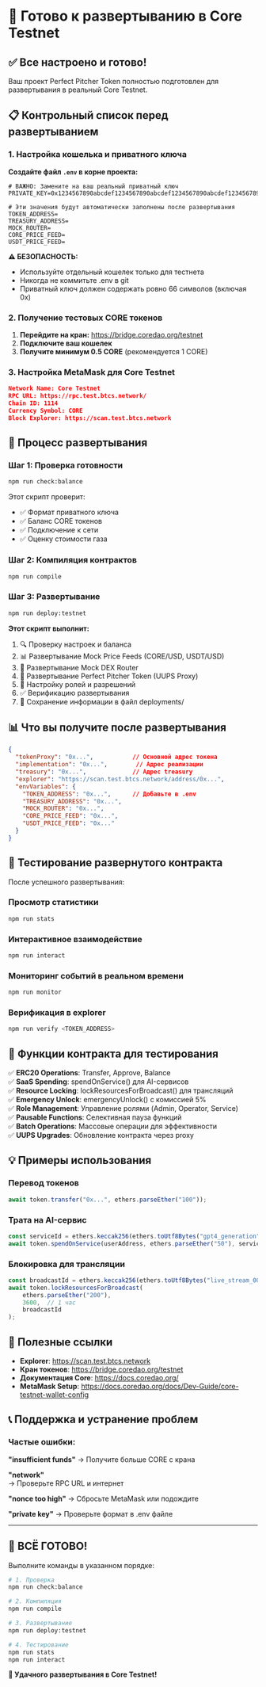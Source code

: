 # 🚀 Готово к развертыванию в Core Testnet

## ✅ Все настроено и готово!

Ваш проект Perfect Pitcher Token полностью подготовлен для развертывания в реальный Core Testnet.

## 📋 Контрольный список перед развертыванием

### 1. Настройка кошелька и приватного ключа

**Создайте файл `.env` в корне проекта:**

```env
# ВАЖНО: Замените на ваш реальный приватный ключ
PRIVATE_KEY=0x1234567890abcdef1234567890abcdef1234567890abcdef1234567890abcdef

# Эти значения будут автоматически заполнены после развертывания
TOKEN_ADDRESS=
TREASURY_ADDRESS=
MOCK_ROUTER=
CORE_PRICE_FEED=
USDT_PRICE_FEED=
```

**⚠️ БЕЗОПАСНОСТЬ:**
- Используйте отдельный кошелек только для тестнета
- Никогда не коммитьте .env в git
- Приватный ключ должен содержать ровно 66 символов (включая 0x)

### 2. Получение тестовых CORE токенов

1. **Перейдите на кран:** https://bridge.coredao.org/testnet
2. **Подключите ваш кошелек**
3. **Получите минимум 0.5 CORE** (рекомендуется 1 CORE)

### 3. Настройка MetaMask для Core Testnet

```json
Network Name: Core Testnet
RPC URL: https://rpc.test.btcs.network/
Chain ID: 1114
Currency Symbol: CORE
Block Explorer: https://scan.test.btcs.network
```

## 🚀 Процесс развертывания

### Шаг 1: Проверка готовности

```bash
npm run check:balance
```

Этот скрипт проверит:
- ✅ Формат приватного ключа
- ✅ Баланс CORE токенов
- ✅ Подключение к сети
- ✅ Оценку стоимости газа

### Шаг 2: Компиляция контрактов

```bash
npm run compile
```

### Шаг 3: Развертывание

```bash
npm run deploy:testnet
```

**Этот скрипт выполнит:**
1. 🔍 Проверку настроек и баланса
2. 📊 Развертывание Mock Price Feeds (CORE/USD, USDT/USD)  
3. 🔄 Развертывание Mock DEX Router
4. 🎯 Развертывание Perfect Pitcher Token (UUPS Proxy)
5. 🔐 Настройку ролей и разрешений
6. ✅ Верификацию развертывания
7. 📄 Сохранение информации в файл deployments/

## 📊 Что вы получите после развертывания

```json
{
  "tokenProxy": "0x...",           // Основной адрес токена
  "implementation": "0x...",        // Адрес реализации
  "treasury": "0x...",             // Адрес treasury
  "explorer": "https://scan.test.btcs.network/address/0x...",
  "envVariables": {
    "TOKEN_ADDRESS": "0x...",      // Добавьте в .env
    "TREASURY_ADDRESS": "0x...",
    "MOCK_ROUTER": "0x...",
    "CORE_PRICE_FEED": "0x...",
    "USDT_PRICE_FEED": "0x..."
  }
}
```

## 🧪 Тестирование развернутого контракта

После успешного развертывания:

### Просмотр статистики
```bash
npm run stats
```

### Интерактивное взаимодействие
```bash
npm run interact
```

### Мониторинг событий в реальном времени
```bash
npm run monitor
```

### Верификация в explorer
```bash
npm run verify <TOKEN_ADDRESS>
```

## 📱 Функции контракта для тестирования

✅ **ERC20 Operations**: Transfer, Approve, Balance  
✅ **SaaS Spending**: spendOnService() для AI-сервисов  
✅ **Resource Locking**: lockResourcesForBroadcast() для трансляций  
✅ **Emergency Unlock**: emergencyUnlock() с комиссией 5%  
✅ **Role Management**: Управление ролями (Admin, Operator, Service)  
✅ **Pausable Functions**: Селективная пауза функций  
✅ **Batch Operations**: Массовые операции для эффективности  
✅ **UUPS Upgrades**: Обновление контракта через proxy  

## 💡 Примеры использования

### Перевод токенов
```javascript
await token.transfer("0x...", ethers.parseEther("100"));
```

### Трата на AI-сервис
```javascript
const serviceId = ethers.keccak256(ethers.toUtf8Bytes("gpt4_generation"));
await token.spendOnService(userAddress, ethers.parseEther("50"), serviceId);
```

### Блокировка для трансляции
```javascript
const broadcastId = ethers.keccak256(ethers.toUtf8Bytes("live_stream_001"));
await token.lockResourcesForBroadcast(
    ethers.parseEther("200"), 
    3600,  // 1 час
    broadcastId
);
```

## 🔗 Полезные ссылки

- **Explorer**: https://scan.test.btcs.network
- **Кран токенов**: https://bridge.coredao.org/testnet  
- **Документация Core**: https://docs.coredao.org/
- **MetaMask Setup**: https://docs.coredao.org/docs/Dev-Guide/core-testnet-wallet-config

## 📞 Поддержка и устранение проблем

### Частые ошибки:

**"insufficient funds"**
→ Получите больше CORE с крана

**"network"**  
→ Проверьте RPC URL и интернет

**"nonce too high"**
→ Сбросьте MetaMask или подождите

**"private key"**
→ Проверьте формат в .env файле

---

## 🎯 ВСЁ ГОТОВО!

Выполните команды в указанном порядке:

```bash
# 1. Проверка
npm run check:balance

# 2. Компиляция  
npm run compile

# 3. Развертывание
npm run deploy:testnet

# 4. Тестирование
npm run stats
npm run interact
```

**🚀 Удачного развертывания в Core Testnet!**
